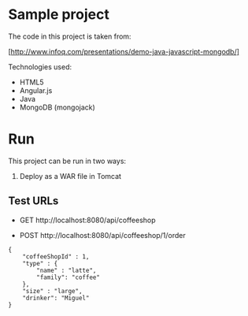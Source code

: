 # Sample project

The code in this project is taken from:

[http://www.infoq.com/presentations/demo-java-javascript-mongodb/]

Technologies used:

* HTML5
* Angular.js
* Java
* MongoDB (mongojack)

# Run

This project can be run in two ways:

1. Deploy as a WAR file in Tomcat

## Test URLs

* GET http://localhost:8080/api/coffeeshop

* POST http://localhost:8080/api/coffeeshop/1/order

```
{
    "coffeeShopId" : 1,
    "type" : {
        "name" : "latte",
        "family": "coffee"
    },
    "size" : "large",
    "drinker": "Miguel"
}
```